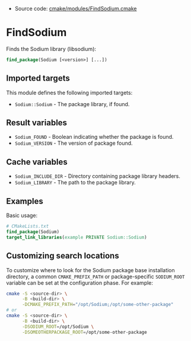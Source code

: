 <!-- This is auto-generated file. -->
* Source code: [cmake/modules/FindSodium.cmake](https://github.com/petk/php-build-system/blob/master/cmake/cmake/modules/FindSodium.cmake)

# FindSodium

Finds the Sodium library (libsodium):

```cmake
find_package(Sodium [<version>] [...])
```

## Imported targets

This module defines the following imported targets:

* `Sodium::Sodium` - The package library, if found.

## Result variables

* `Sodium_FOUND` - Boolean indicating whether the package is found.
* `Sodium_VERSION` - The version of package found.

## Cache variables

* `Sodium_INCLUDE_DIR` - Directory containing package library headers.
* `Sodium_LIBRARY` - The path to the package library.

## Examples

Basic usage:

```cmake
# CMakeLists.txt
find_package(Sodium)
target_link_libraries(example PRIVATE Sodium::Sodium)
```

## Customizing search locations

To customize where to look for the Sodium package base
installation directory, a common `CMAKE_PREFIX_PATH` or
package-specific `SODIUM_ROOT` variable can be set at
the configuration phase. For example:

```sh
cmake -S <source-dir> \
      -B <build-dir> \
      -DCMAKE_PREFIX_PATH="/opt/Sodium;/opt/some-other-package"
# or
cmake -S <source-dir> \
      -B <build-dir> \
      -DSODIUM_ROOT=/opt/Sodium \
      -DSOMEOTHERPACKAGE_ROOT=/opt/some-other-package
```
